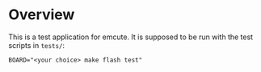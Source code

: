 # Overview

This is a test application for emcute. It is supposed to be run with the test
scripts in `tests/`:

```
BOARD="<your choice> make flash test"
```
